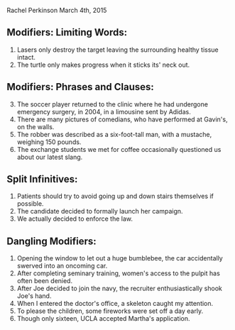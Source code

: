 Rachel Perkinson
March 4th, 2015
## Modifiers: Limiting Words:

1. Lasers only destroy the target leaving the surrounding healthy tissue intact.
2. The turtle only makes progress when it sticks its' neck out.

## Modifiers: Phrases and Clauses:

3. The soccer player returned to the clinic where he had undergone emergency surgery, in 2004, in a limousine sent by Adidas.
4. There are many pictures of comedians, who have performed at Gavin's, on the walls.
5. The robber was described as a six-foot-tall man, with a mustache, weighing 150 pounds.
6. The exchange students we met for coffee occasionally questioned us about our latest slang.

## Split Infinitives:

1. Patients should try to avoid going up and down stairs themselves if possible.
2. The candidate decided to formally launch her campaign.
3. We actually decided to enforce the law.

## Dangling Modifiers:

1. Opening the window to let out a huge bumblebee, the car accidentally swerved into an oncoming car.
2. After completing seminary training, women's access to the pulpit has often been denied.
3. After Joe decided to join the navy, the recruiter enthusiastically shook Joe's hand.
4. When I entered the doctor's office, a skeleton caught my attention.
5. To please the children, some fireworks were set off a day early.
6. Though only sixteen, UCLA accepted Martha's application.